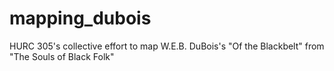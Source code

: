 # mapping_dubois
HURC 305's collective effort to map W.E.B. DuBois's "Of the Blackbelt" from "The Souls of Black Folk"

